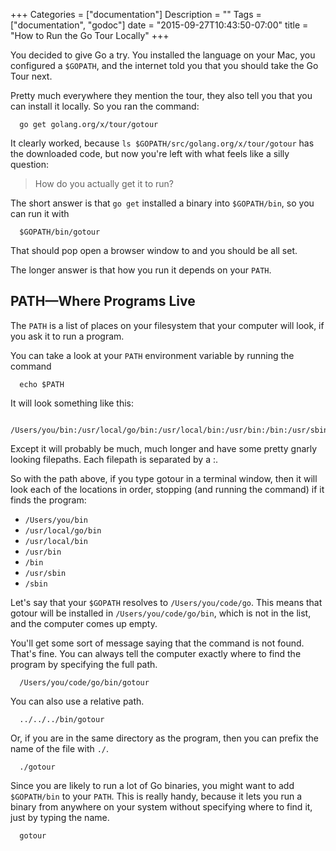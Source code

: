 +++
Categories = ["documentation"]
Description = ""
Tags = ["documentation", "godoc"]
date = "2015-09-27T10:43:50-07:00"
title = "How to Run the Go Tour Locally"
+++

You decided to give Go a try. You installed the language on your Mac, you configured a `$GOPATH`, and the internet told you that you should take the Go Tour next.

Pretty much everywhere they mention the tour, they also tell you that you can install it locally. So you ran the command:

      go get golang.org/x/tour/gotour

It clearly worked, because `ls $GOPATH/src/golang.org/x/tour/gotour` has the downloaded code, but now you're left with what feels like a silly question:

> How do you actually get it to run?

The short answer is that `go get` installed a binary into `$GOPATH/bin`, so you can run it with

      $GOPATH/bin/gotour

That should pop open a browser window to  and you should be all set.

The longer answer is that how you run it depends on your `PATH`.

## PATH—Where Programs Live

The `PATH` is a list of places on your filesystem that your computer will look, if you ask it to run a program.

You can take a look at your `PATH` environment variable by running the command

      echo $PATH

It will look something like this:

      /Users/you/bin:/usr/local/go/bin:/usr/local/bin:/usr/bin:/bin:/usr/sbin:/sbin

Except it will probably be much, much longer and have some pretty gnarly looking filepaths. Each filepath is separated by a :.

So with the path above, if you type gotour in a terminal window, then it will look each of the locations in order, stopping (and running the command) if it finds the program:

* `/Users/you/bin`
* `/usr/local/go/bin`
* `/usr/local/bin`
* `/usr/bin`
* `/bin`
* `/usr/sbin`
* `/sbin`

Let's say that your `$GOPATH` resolves to `/Users/you/code/go`. This means that gotour will be installed in `/Users/you/code/go/bin`, which is not in the list, and the computer comes up empty.

You'll get some sort of message saying that the command is not found. That's fine. You can always tell the computer exactly where to find the program by specifying the full path.

      /Users/you/code/go/bin/gotour

You can also use a relative path.

      ../../../bin/gotour

Or, if you are in the same directory as the program, then you can prefix the name of the file with `./`.

      ./gotour

Since you are likely to run a lot of Go binaries, you might want to add `$GOPATH/bin` to your `PATH`. This is really handy, because it lets you run a binary from anywhere on your system without specifying where to find it, just by typing the name.

      gotour
